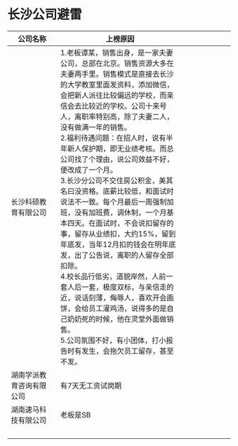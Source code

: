# 长沙公司避雷
|公司名称 |上榜原因|    |
|------------|---------------|--------|
| 长沙科硕教育有限公司| 1.老板谭某，销售出身，是一家夫妻公司，总部在北京。销售资源大多在夫妻两手里。销售模式是直接去长沙的大学教室里面发资料，添加微信，会把新人派往比较偏远的学校，而亲信会去比较近的学校。公司十来号人，离职率特别高，除了夫妻二人，没有做满一年的销售。<br/>2.福利待遇问题：在招人时，说有半年新人保护期，即无业绩考核。而总公司找了个理由，说公司效益不好，便改成了一个月。<br/>3.长沙分公司不交住房公积金，美其名曰没资格。底薪比较低，和面试时说法不一致。每个月最后一周强制加班，没有加班费，调休制，一个月基本四天。在面试时，不会说扣留存的事，留存从业绩扣，大约15%，留到年底发，当年12月扣的钱会在明年底发，出了公告说，离职的人留存全部扣除。<br/>4.校长品行低劣，道貌岸然，人前一套人后一套，极度双标，与亲信走的近，说话刻薄，侮辱人，喜欢开会画饼，会给员工灌鸡汤，说得多的是自己奶奶死的时候，他在灵堂外面做销售。<br/>5.公司氛围不好，有小团体，打小报告时有发生，会拖欠员工留存，甚至不发。 |       |
| 湖南学派教育咨询有限公司 | 有7天无工资试岗期 |      |
| 湖南速马科技有限公司 | 老板是SB  |      |
| &nbsp;&nbsp;&nbsp;&nbsp;&nbsp;&nbsp;&nbsp;&nbsp;&nbsp;&nbsp;&nbsp;&nbsp;&nbsp;&nbsp;&nbsp;&nbsp;&nbsp;&nbsp;&nbsp;&nbsp; | &nbsp;&nbsp;&nbsp;&nbsp;&nbsp;&nbsp;&nbsp;&nbsp;&nbsp;&nbsp;&nbsp;&nbsp;&nbsp;&nbsp;&nbsp;&nbsp;&nbsp;&nbsp;&nbsp;&nbsp;&nbsp; | &nbsp;&nbsp;&nbsp;&nbsp;&nbsp;&nbsp;&nbsp;&nbsp;&nbsp;&nbsp;&nbsp;&nbsp;&nbsp;&nbsp;&nbsp;&nbsp;&nbsp;&nbsp;&nbsp;&nbsp;&nbsp; |
